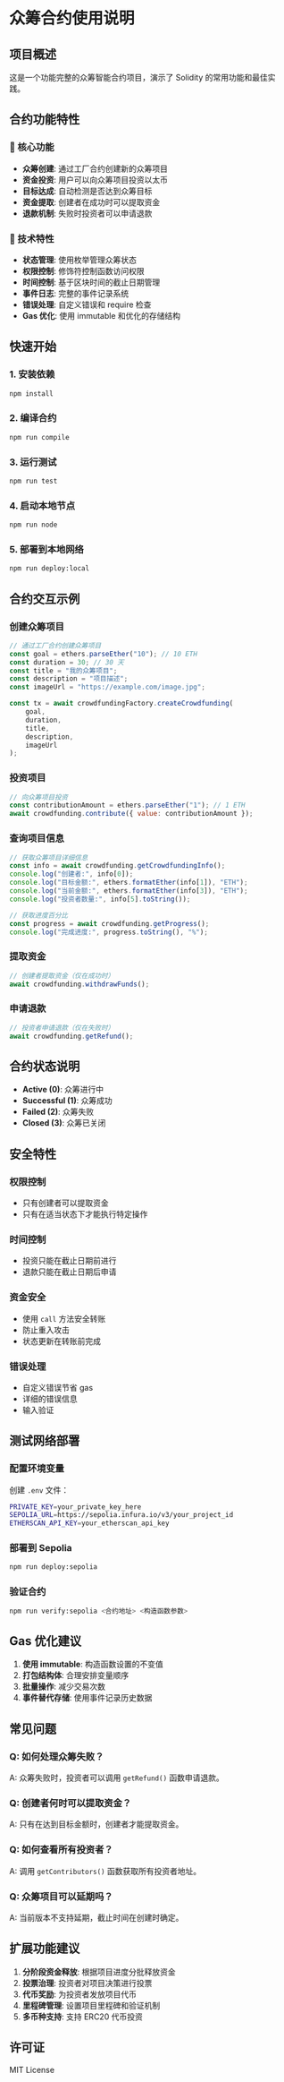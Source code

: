 # 众筹合约使用说明

## 项目概述

这是一个功能完整的众筹智能合约项目，演示了 Solidity 的常用功能和最佳实践。

## 合约功能特性

### 🎯 核心功能
- **众筹创建**: 通过工厂合约创建新的众筹项目
- **资金投资**: 用户可以向众筹项目投资以太币
- **目标达成**: 自动检测是否达到众筹目标
- **资金提取**: 创建者在成功时可以提取资金
- **退款机制**: 失败时投资者可以申请退款

### 🔧 技术特性
- **状态管理**: 使用枚举管理众筹状态
- **权限控制**: 修饰符控制函数访问权限
- **时间控制**: 基于区块时间的截止日期管理
- **事件日志**: 完整的事件记录系统
- **错误处理**: 自定义错误和 require 检查
- **Gas 优化**: 使用 immutable 和优化的存储结构

## 快速开始

### 1. 安装依赖

```bash
npm install
```

### 2. 编译合约

```bash
npm run compile
```

### 3. 运行测试

```bash
npm run test
```

### 4. 启动本地节点

```bash
npm run node
```

### 5. 部署到本地网络

```bash
npm run deploy:local
```

## 合约交互示例

### 创建众筹项目

```javascript
// 通过工厂合约创建众筹项目
const goal = ethers.parseEther("10"); // 10 ETH
const duration = 30; // 30 天
const title = "我的众筹项目";
const description = "项目描述";
const imageUrl = "https://example.com/image.jpg";

const tx = await crowdfundingFactory.createCrowdfunding(
    goal,
    duration,
    title,
    description,
    imageUrl
);
```

### 投资项目

```javascript
// 向众筹项目投资
const contributionAmount = ethers.parseEther("1"); // 1 ETH
await crowdfunding.contribute({ value: contributionAmount });
```

### 查询项目信息

```javascript
// 获取众筹项目详细信息
const info = await crowdfunding.getCrowdfundingInfo();
console.log("创建者:", info[0]);
console.log("目标金额:", ethers.formatEther(info[1]), "ETH");
console.log("当前金额:", ethers.formatEther(info[3]), "ETH");
console.log("投资者数量:", info[5].toString());

// 获取进度百分比
const progress = await crowdfunding.getProgress();
console.log("完成进度:", progress.toString(), "%");
```

### 提取资金

```javascript
// 创建者提取资金（仅在成功时）
await crowdfunding.withdrawFunds();
```

### 申请退款

```javascript
// 投资者申请退款（仅在失败时）
await crowdfunding.getRefund();
```

## 合约状态说明

- **Active (0)**: 众筹进行中
- **Successful (1)**: 众筹成功
- **Failed (2)**: 众筹失败
- **Closed (3)**: 众筹已关闭

## 安全特性

### 权限控制
- 只有创建者可以提取资金
- 只有在适当状态下才能执行特定操作

### 时间控制
- 投资只能在截止日期前进行
- 退款只能在截止日期后申请

### 资金安全
- 使用 `call` 方法安全转账
- 防止重入攻击
- 状态更新在转账前完成

### 错误处理
- 自定义错误节省 gas
- 详细的错误信息
- 输入验证

## 测试网络部署

### 配置环境变量

创建 `.env` 文件：

```bash
PRIVATE_KEY=your_private_key_here
SEPOLIA_URL=https://sepolia.infura.io/v3/your_project_id
ETHERSCAN_API_KEY=your_etherscan_api_key
```

### 部署到 Sepolia

```bash
npm run deploy:sepolia
```

### 验证合约

```bash
npm run verify:sepolia <合约地址> <构造函数参数>
```

## Gas 优化建议

1. **使用 immutable**: 构造函数设置的不变值
2. **打包结构体**: 合理安排变量顺序
3. **批量操作**: 减少交易次数
4. **事件替代存储**: 使用事件记录历史数据

## 常见问题

### Q: 如何处理众筹失败？
A: 众筹失败时，投资者可以调用 `getRefund()` 函数申请退款。

### Q: 创建者何时可以提取资金？
A: 只有在达到目标金额时，创建者才能提取资金。

### Q: 如何查看所有投资者？
A: 调用 `getContributors()` 函数获取所有投资者地址。

### Q: 众筹项目可以延期吗？
A: 当前版本不支持延期，截止时间在创建时确定。

## 扩展功能建议

1. **分阶段资金释放**: 根据项目进度分批释放资金
2. **投票治理**: 投资者对项目决策进行投票
3. **代币奖励**: 为投资者发放项目代币
4. **里程碑管理**: 设置项目里程碑和验证机制
5. **多币种支持**: 支持 ERC20 代币投资

## 许可证

MIT License 